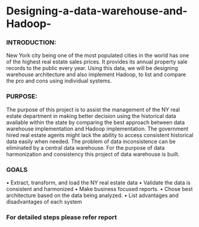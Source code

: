 # Designing-a-data-warehouse-and-Hadoop-

### INTRODUCTION:
New York city being one of the most populated cities in the world has one of the highest real estate sales prices. It provides its annual property sale records to the public every year. Using this data, we will be designing warehouse architecture and also implement Hadoop, to list and compare the pro and cons using individual systems. 

### PURPOSE:
The purpose of this project is to assist the management of the NY real estate department in making better decision using the historical data available within the state by comparing the best approach between data warehouse implementation and Hadoop implementation. The government hired real estate agents might lack the ability to access consistent historical data easily when needed. The problem of data inconsistence can be eliminated by a central data warehouse. For the purpose of data harmonization and consistency this project of data warehouse is built.

### GOALS
•	Extract, transform, and load the NY real estate data
•	Validate the data is consistent and harmonized
•	Make business focused reports. 
•	Chose best architecture based on the data being analyzed. 
•	List advantages and disadvantages of each system

### For detailed steps please refer report
